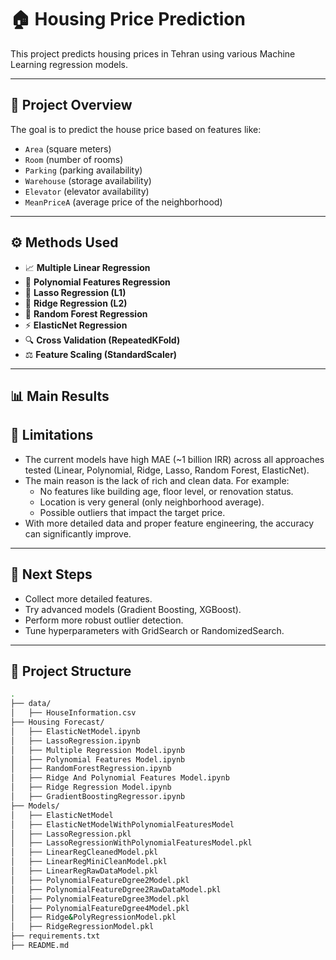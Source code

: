 # 🏠 Housing Price Prediction

This project predicts housing prices in Tehran using various Machine Learning regression models.

---

## 📂 Project Overview

The goal is to predict the house price based on features like:
- `Area` (square meters)
- `Room` (number of rooms)
- `Parking` (parking availability)
- `Warehouse` (storage availability)
- `Elevator` (elevator availability)
- `MeanPriceA` (average price of the neighborhood)

---

## ⚙️ Methods Used

- 📈 **Multiple Linear Regression**
- 📐 **Polynomial Features Regression**
- 🧮 **Lasso Regression (L1)**
- 🧩 **Ridge Regression (L2)**
- 🌲 **Random Forest Regression**
- ⚡ **ElasticNet Regression**
- 🔍 **Cross Validation (RepeatedKFold)**
- ⚖️ **Feature Scaling (StandardScaler)**

---

## 📊 Main Results



## 🚫 Limitations

- The current models have high MAE (~1 billion IRR) across all approaches tested (Linear, Polynomial, Ridge, Lasso, Random Forest, ElasticNet).
- The main reason is the lack of rich and clean data. For example:
  - No features like building age, floor level, or renovation status.
  - Location is very general (only neighborhood average).
  - Possible outliers that impact the target price.
- With more detailed data and proper feature engineering, the accuracy can significantly improve.

---

## 🔭 Next Steps

- Collect more detailed features.
- Try advanced models (Gradient Boosting, XGBoost).
- Perform more robust outlier detection.
- Tune hyperparameters with GridSearch or RandomizedSearch.

---

## 📁 Project Structure

```bash
.
├── data/
│   ├── HouseInformation.csv
├── Housing Forecast/
│   ├── ElasticNetModel.ipynb
│   ├── LassoRegression.ipynb
│   ├── Multiple Regression Model.ipynb
│   ├── Polynomial Features Model.ipynb
│   ├── RandomForestRegression.ipynb
│   ├── Ridge And Polynomial Features Model.ipynb
│   ├── Ridge Regression Model.ipynb
│   ├── GradientBoostingRegressor.ipynb
├── Models/
│   ├── ElasticNetModel
│   ├── ElasticNetModelWithPolynomialFeaturesModel
│   ├── LassoRegression.pkl
│   ├── LassoRegressionWithPolynomialFeaturesModel.pkl
│   ├── LinearRegCleanedModel.pkl
│   ├── LinearRegMiniCleanModel.pkl
│   ├── LinearRegRawDataModel.pkl
│   ├── PolynomialFeatureDgree2Model.pkl
│   ├── PolynomialFeatureDgree2RawDataModel.pkl
│   ├── PolynomialFeatureDgree3Model.pkl
│   ├── PolynomialFeatureDgree4Model.pkl
│   ├── Ridge&PolyRegressionModel.pkl
│   ├── RidgeRegressionModel.pkl
├── requirements.txt
├── README.md

